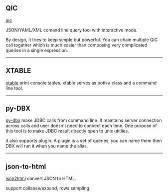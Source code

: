  

## QIC
[qic](https://walkerever.github.io/qic)

JSON/YAML/XML comand line query tool with interactive mode.

By design, it tries to keep simple but powerful.  You can chain multiple QIC call together which is much easier than composing very complicated queries in a single expression.  

----

## XTABLE
[xtable](https://walkerever.github.io/xtable)
print console tables. xtable serves as both a class and a command line tool.


----

## py-DBX
[py-dbx](https://walkerever.github.io/py-dbx)
make JDBC calls from command line. It maintains server connection across calls and user doesn't need to connect each time.  One purpose of this tool is to make JDBC result directly open to unix utitlies.  

it also supports plugin. A plugin is a set of queries, you can name them then DBX will run it when you name the alias.

----

## json-to-html
[json2html](https://walkerever.github.io/json2html)
convert JSON to HTML.

support collapse/expand, rows sampling.
